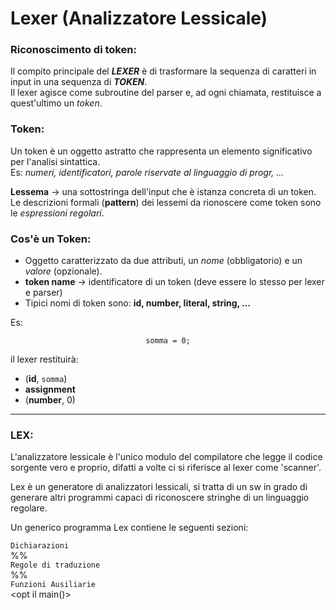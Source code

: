 # Lexer (Analizzatore Lessicale)

### Riconoscimento di token:
Il compito principale del **_LEXER_** è di trasformare la sequenza di caratteri in input in una sequenza di **_TOKEN_**.  
Il lexer agisce come subroutine del parser e, ad ogni chiamata, restituisce a quest'ultimo un _token_.  


### Token:
Un token è un oggetto astratto che rappresenta un elemento significativo per l'analisi sintattica.  
Es: _numeri, identificatori, parole riservate al linguaggio di progr, ..._

**Lessema** $\rightarrow$ una sottostringa dell'input che è istanza concreta di un token.  
Le descrizioni formali (**pattern**) dei lessemi da rionoscere come token sono le _espressioni regolari_.  

### Cos'è un Token:
- Oggetto caratterizzato da due attributi, un _nome_ (obbligatorio) e un _valore_ (opzionale). 
- **token name** $\rightarrow$ identificatore di un token (deve essere lo stesso per lexer e parser)
- Tipici nomi di token sono: **id, number, literal, string, ...**

Es:  
<center>  

`somma = 0;`

</center>  

il lexer restituirà:
- (**id**, `somma`)
- **assignment**
- (**number**, 0)

--- 

### LEX:

L'analizzatore lessicale è l'unico modulo del compilatore che legge il codice sorgente vero e proprio, difatti a volte ci si riferisce al lexer come 'scanner'.  

Lex è un generatore di analizzatori lessicali, si tratta di un sw in grado di generare altri programmi capaci di riconoscere stringhe di un linguaggio regolare.   

Un generico programma Lex contiene le seguenti sezioni:  

`Dichiarazioni`  
%%  
`Regole di traduzione`  
%%   
`Funzioni Ausiliarie`  
\<opt il main()\>

